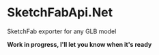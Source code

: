 # SketchFabApi.Net
SketchFab exporter for any GLB model

**Work in progress, I'll let you know when it's ready**
